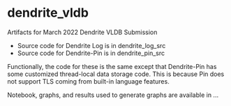# dendrite_vldb

Artifacts for March 2022 Dendrite VLDB Submission

- Source code for Dendrite Log is in dendrite\_log\_src
- Source code for Dendrite-Pin is in dendrite\_pin\_src

Functionally, the code for these is the same except that Dendrite-Pin
has some customized thread-local data storage code. This is because Pin
does not support TLS coming from built-in language features.

Notebook, graphs, and results used to generate graphs are available in
...
